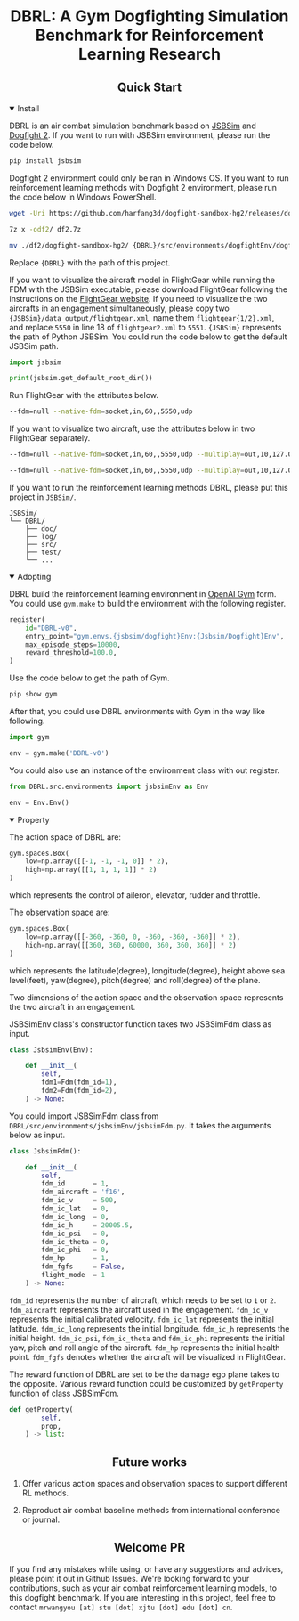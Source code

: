 <div align="center">
  <h1>DBRL: A Gym <b>D</b>ogfighting Simulation <b>B</b>enchmark for <b>R</b>einforcement <b>L</b>earning Research</h1>

</div>


## <div align="center">Quick Start</div>

<details open>
<summary>Install</summary>

DBRL is an air combat simulation benchmark based on <a href="http://jsbsim.sourceforge.net/">JSBSim</a> and <a href="https://github.com/harfang3d/dogfight-sandbox-hg2">Dogfight 2</a>. If you want to run with JSBSim environment, please run the code below.

```bash
pip install jsbsim
```

Dogfight 2 environment could only be ran in Windows OS. If you want to run reinforcement learning methods with Dogfight 2 environment, please run the code below in Windows PowerShell.

```bash
wget -Uri https://github.com/harfang3d/dogfight-sandbox-hg2/releases/download/1.0.2/dogfight-sandbox-hg2-win64.7z -OutFile "df2.7z"

7z x -odf2/ df2.7z

mv ./df2/dogfight-sandbox-hg2/ {DBRL}/src/environments/dogfightEnv/dogfight_sandbox_hg2/
```
Replace `{DBRL}` with the path of this project. 

If you want to visualize the aircraft model in FlightGear while running the FDM with the JSBSim executable, please download FlightGear following the instructions on the <a href="https://www.flightgear.org/">FlightGear website</a>. If you need to visualize the two aircrafts in an engagement simultaneously, please copy two `{JSBSim}/data_output/flightgear.xml`, name them `flightgear{1/2}.xml`, and replace `5550` in line 18 of `flightgear2.xml` to `5551`. `{JSBSim}` represents the path of Python JSBSim. You could run the code below to get the default JSBSim path.

```python
import jsbsim

print(jsbsim.get_default_root_dir())
```

Run FlightGear with the attributes below.

```bash
--fdm=null --native-fdm=socket,in,60,,5550,udp
```

If you want to visualize two aircraft, use the attributes below in two FlightGear separately.

```bash
--fdm=null --native-fdm=socket,in,60,,5550,udp --multiplay=out,10,127.0.0.1,5000 --multiplay=in,10,127.0.0.1,5001 --callsign=Test1
```

```bash
--fdm=null --native-fdm=socket,in,60,,5550,udp --multiplay=out,10,127.0.0.1,5001 --multiplay=in,10,127.0.0.1,5000 --callsign=Test2
```

If you want to run the reinforcement learning methods DBRL, please put this project in `JSBSim/`.

```
JSBSim/
└── DBRL/
    ├── doc/
    ├── log/
    ├── src/
    ├── test/
    └── ...
```

</details>


<details open>
<summary>Adopting</summary>

DBRL build the reinforcement learning environment in <a href="https://github.com/openai/gym">OpenAI Gym</a> form. You could use `gym.make` to build the environment with the following register. 

```python
register(
    id="DBRL-v0",
    entry_point="gym.envs.{jsbsim/dogfight}Env:{Jsbsim/Dogfight}Env",
    max_episode_steps=10000,
    reward_threshold=100.0,
)
```

Use the code below to get the path of Gym.

```bash
pip show gym
```

After that, you could use DBRL environments with Gym in the way like following.

```python
import gym

env = gym.make('DBRL-v0')
```

You could also use an instance of the environment class with out register.

```python
from DBRL.src.environments import jsbsimEnv as Env

env = Env.Env()
```

</details>


<details open>
<summary>Property</summary>

The action space of DBRL are:

```python
gym.spaces.Box(
    low=np.array([[-1, -1, -1, 0]] * 2),
    high=np.array([[1, 1, 1, 1]] * 2)
)
```
which represents the control of aileron, elevator, rudder and throttle.

The observation space are:

```python
gym.spaces.Box(
    low=np.array([[-360, -360, 0, -360, -360, -360]] * 2),
    high=np.array([[360, 360, 60000, 360, 360, 360]] * 2)
)
```
which represents the latitude(degree), longitude(degree), height above sea level(feet), yaw(degree), pitch(degree) and roll(degree) of the plane. 

Two dimensions of the action space and the observation space represents the two aircraft in an engagement.

JSBSimEnv class's constructor function takes two JSBSimFdm class as input.

```python
class JsbsimEnv(Env):

    def __init__(
        self,
        fdm1=Fdm(fdm_id=1),
        fdm2=Fdm(fdm_id=2),
    ) -> None:
```

You could import JSBSimFdm class from `DBRL/src/environments/jsbsimEnv/jsbsimFdm.py`. It takes the arguments below as input.

```python
class JsbsimFdm():

    def __init__(
        self,
        fdm_id       = 1,
        fdm_aircraft = 'f16',
        fdm_ic_v     = 500,
        fdm_ic_lat   = 0,
        fdm_ic_long  = 0,
        fdm_ic_h     = 20005.5,
        fdm_ic_psi   = 0,
        fdm_ic_theta = 0,
        fdm_ic_phi   = 0,
        fdm_hp       = 1,
        fdm_fgfs     = False,
        flight_mode  = 1
    ) -> None:
```
`fdm_id` represents the number of aircraft, which needs to be set to `1` or `2`. `fdm_aircraft` represents the aircraft used in the engagement. `fdm_ic_v` represents the initial calibrated velocity. `fdm_ic_lat` represents the initial latitude. `fdm_ic_long` represents the initial longitude. `fdm_ic_h` represents the initial height. `fdm_ic_psi`, `fdm_ic_theta` and `fdm_ic_phi` represents the initial yaw, pitch and roll angle of the aircraft. `fdm_hp` represents the initial health point. `fdm_fgfs` denotes whether the aircraft will be visualized in FlightGear.

The reward function of DBRL are set to be the damage ego plane takes to the opposite. Various reward function could be customized by `getProperty` function of class JSBSimFdm.

```python
def getProperty(
        self,
        prop,
    ) -> list:
```

</details>


## <div align="center">Future works</div>

1. Offer various action spaces and observation spaces to support different RL methods.

2. Reproduct air combat baseline methods from international conference or journal.


## <div align="center">Welcome PR</div>

If you find any mistakes while using, or have any suggestions and advices, please point it out in Github Issues. We're looking forward to your contributions, such as your air combat reinforcement learning models, to this dogfight benchmark. If you are interesting in this project, feel free to contact `mrwangyou [at] stu [dot] xjtu [dot] edu [dot] cn`.
